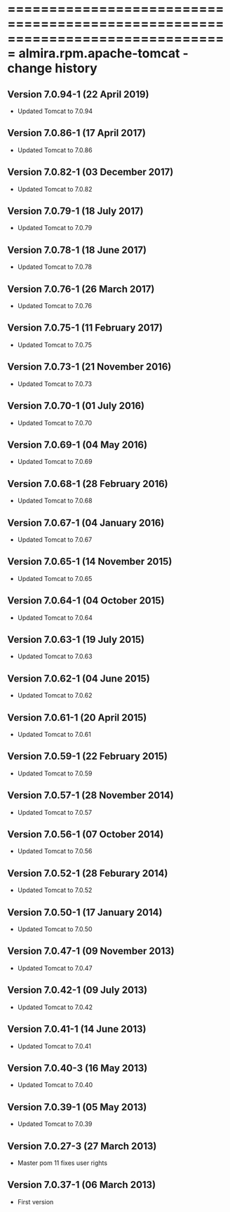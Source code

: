 ===============================================================================
almira.rpm.apache-tomcat - change history
===============================================================================

Version 7.0.94-1 (22 April 2019)
--------------------------------
* Updated Tomcat to 7.0.94


Version 7.0.86-1 (17 April 2017)
--------------------------------
* Updated Tomcat to 7.0.86


Version 7.0.82-1 (03 December 2017)
-----------------------------------
* Updated Tomcat to 7.0.82


Version 7.0.79-1 (18 July 2017)
-------------------------------
* Updated Tomcat to 7.0.79


Version 7.0.78-1 (18 June 2017)
-------------------------------
* Updated Tomcat to 7.0.78


Version 7.0.76-1 (26 March 2017)
--------------------------------
* Updated Tomcat to 7.0.76


Version 7.0.75-1 (11 February 2017)
-----------------------------------
* Updated Tomcat to 7.0.75


Version 7.0.73-1 (21 November 2016)
-----------------------------------
* Updated Tomcat to 7.0.73


Version 7.0.70-1 (01 July 2016)
-------------------------------
* Updated Tomcat to 7.0.70


Version 7.0.69-1 (04 May 2016)
------------------------------
* Updated Tomcat to 7.0.69


Version 7.0.68-1 (28 February 2016)
-----------------------------------
* Updated Tomcat to 7.0.68


Version 7.0.67-1 (04 January 2016)
----------------------------------
* Updated Tomcat to 7.0.67


Version 7.0.65-1 (14 November 2015)
-----------------------------------
* Updated Tomcat to 7.0.65


Version 7.0.64-1 (04 October 2015)
----------------------------------
* Updated Tomcat to 7.0.64


Version 7.0.63-1 (19 July 2015)
-------------------------------
* Updated Tomcat to 7.0.63


Version 7.0.62-1 (04 June 2015)
-------------------------------
* Updated Tomcat to 7.0.62


Version 7.0.61-1 (20 April 2015)
--------------------------------
* Updated Tomcat to 7.0.61


Version 7.0.59-1 (22 February 2015)
-----------------------------------
* Updated Tomcat to 7.0.59


Version 7.0.57-1 (28 November 2014)
-----------------------------------
* Updated Tomcat to 7.0.57


Version 7.0.56-1 (07 October 2014)
----------------------------------
* Updated Tomcat to 7.0.56


Version 7.0.52-1 (28 Feburary 2014)
-----------------------------------
* Updated Tomcat to 7.0.52


Version 7.0.50-1 (17 January 2014)
----------------------------------
* Updated Tomcat to 7.0.50


Version 7.0.47-1 (09 November 2013)
-----------------------------------
* Updated Tomcat to 7.0.47


Version 7.0.42-1 (09 July 2013)
-------------------------------
* Updated Tomcat to 7.0.42


Version 7.0.41-1 (14 June 2013)
-------------------------------
* Updated Tomcat to 7.0.41


Version 7.0.40-3 (16 May 2013)
------------------------------
* Updated Tomcat to 7.0.40


Version 7.0.39-1 (05 May 2013)
------------------------------
* Updated Tomcat to 7.0.39


Version 7.0.27-3 (27 March 2013)
--------------------------------
* Master pom 11 fixes user rights


Version 7.0.37-1 (06 March 2013)
--------------------------------
* First version